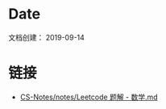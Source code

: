 # Date
文档创建： 2019-09-14

# 链接
- [CS-Notes/notes/Leetcode 题解 - 数学.md](https://github.com/CyC2018/CS-Notes/blob/master/notes/Leetcode%20%E9%A2%98%E8%A7%A3%20-%20%E6%95%B0%E5%AD%A6.md)
